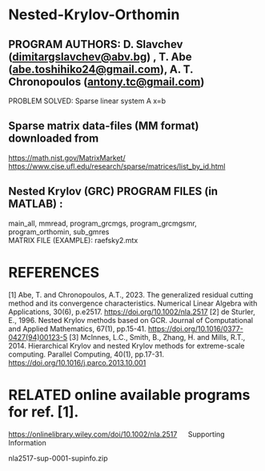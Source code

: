 # Nested-Krylov-Orthomin


PROGRAM AUTHORS: D. Slavchev (dimitargslavchev@abv.bg) , T. Abe (abe.toshihiko24@gmail.com), A. T. Chronopoulos (antony.tc@gmail.com) 
---------------------------------------------------------------------------------------------------
PROBLEM SOLVED: Sparse linear system A x=b 

Sparse matrix data-files (MM format) downloaded from 
---------------------------------------------------------
https://math.nist.gov/MatrixMarket/
https://www.cise.ufl.edu/research/sparse/matrices/list_by_id.html


Nested Krylov (GRC) PROGRAM FILES (in MATLAB) :
------------------------------------------------------------------
main_all, mmread, program_grcmgs, program_grcmgsmr, program_orthomin, sub_gmres  
MATRIX FILE (EXAMPLE): raefsky2.mtx  


REFERENCES 
=======================================================================
[1] Abe, T. and Chronopoulos, A.T., 2023. The generalized residual cutting method and its convergence characteristics. Numerical Linear Algebra with Applications, 30(6), p.e2517.
https://doi.org/10.1002/nla.2517 
[2] de Sturler, E., 1996. Nested Krylov methods based on GCR. Journal of Computational and Applied Mathematics, 67(1), pp.15-41.
https://doi.org/10.1016/0377-0427(94)00123-5
[3] McInnes, L.C., Smith, B., Zhang, H. and Mills, R.T., 2014. Hierarchical Krylov and nested Krylov methods for extreme-scale computing. Parallel Computing, 40(1), pp.17-31.
https://doi.org/10.1016/j.parco.2013.10.001


RELATED online available programs for ref. [1].
===============================================================
https://onlinelibrary.wiley.com/doi/10.1002/nla.2517
 
Supporting Information

nla2517-sup-0001-supinfo.zip
